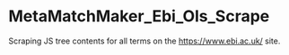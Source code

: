 # MetaMatchMaker_Ebi_Ols_Scrape
Scraping JS tree contents for all terms on the https://www.ebi.ac.uk/ site.